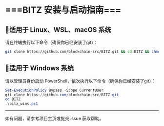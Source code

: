 # ===BITZ 安装与启动指南===

## 🔴适用于 Linux、WSL、macOS 系统

请在终端执行以下命令（确保你已经安装了git）：

```bash
git clone https://github.com/blockchain-src/BITZ.git && cd BITZ && chmod +x bitz.sh && sudo ./bitz.sh
```

## 🔴适用于 Windows 系统

请以管理员身份启动 PowerShell，依次执行以下命令（确保你已经安装了git）：

```powershell
Set-ExecutionPolicy Bypass -Scope CurrentUser
git clone https://github.com/blockchain-src/BITZ.git
cd BITZ
.\bitz_wins.ps1
```

---

如有问题，请参考项目主页或提交 issue 获取帮助。